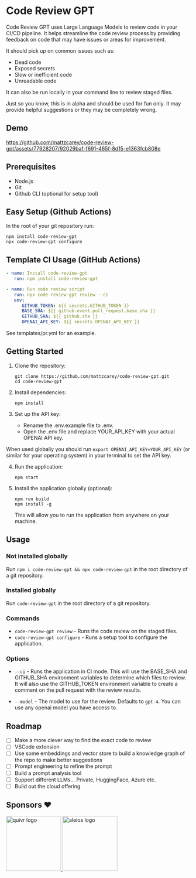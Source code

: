 # Code Review GPT

Code Review GPT uses Large Language Models to review code in your CI/CD pipeline. It helps streamline the code review process by providing feedback on code that may have issues or areas for improvement. 

It should pick up on common issues such as:

- Dead code
- Exposed secrets
- Slow or inefficient code
- Unreadable code

It can also be run locally in your command line to review staged files.

Just so you know, this is in alpha and should be used for fun only. It may provide helpful suggestions or they may be completely wrong.

## Demo

https://github.com/mattzcarey/code-review-gpt/assets/77928207/92029baf-f691-465f-8d15-e1363fcb808e

## Prerequisites

- Node.js
- Git
- Github CLI (optional for setup tool)

## Easy Setup (Github Actions)

In the root of your git repository run:

```shell
npm install code-review-gpt
npx code-review-gpt configure
```

## Template CI Usage (GitHub Actions)

```yml
- name: Install code-review-gpt
   run: npm install code-review-gpt

- name: Run code review script
   run: npx code-review-gpt review --ci
   env:
      GITHUB_TOKEN: ${{ secrets.GITHUB_TOKEN }}
      BASE_SHA: ${{ github.event.pull_request.base.sha }}
      GITHUB_SHA: ${{ github.sha }}
      OPENAI_API_KEY: ${{ secrets.OPENAI_API_KEY }}
```

See templates/pr.yml for an example.

## Getting Started

1. Clone the repository:

   ```shell
   git clone https://github.com/mattzcarey/code-review-gpt.git
   cd code-review-gpt
   ```

2. Install dependencies:

   ```shell
   npm install
   ```

3. Set up the API key:
   - Rename the .env.example file to .env.
   - Open the .env file and replace YOUR_API_KEY with your actual OPENAI API key.

When used globally you should run `export OPENAI_API_KEY=YOUR_API_KEY` (or similar for your operating system) in your terminal to set the API key.

4. Run the application:

   ```shell
   npm start
   ```

5. Install the application globally (optional):

   ```shell
   npm run build
   npm install -g
   ```

   This will allow you to run the application from anywhere on your machine.

## Usage

### Not installed globally

Run `npm i code-review-gpt && npx code-review-gpt` in the root directory of a git repository.

### Installed globally

Run `code-review-gpt` in the root directory of a git repository.

### Commands

- `code-review-gpt review` - Runs the code review on the staged files.
- `code-review-gpt configure` - Runs a setup tool to configure the application.

### Options

- `--ci` - Runs the application in CI mode. This will use the BASE_SHA and GITHUB_SHA environment variables to determine which files to review. It will also use the GITHUB_TOKEN environment variable to create a comment on the pull request with the review results.

- `--model` - The model to use for the review. Defaults to `gpt-4`. You can use any openai model you have access to.

## Roadmap

- [ ] Make a more clever way to find the exact code to review
- [ ] VSCode extension
- [ ] Use some embeddings and vector store to build a knowledge graph of the repo to make better suggestions
- [ ] Prompt engineering to refine the prompt
- [ ] Build a prompt analysis tool
- [ ] Support different LLMs... Private, HuggingFace, Azure etc.
- [ ] Build out the cloud offering

## Sponsors ❤️

<a href="https://www.quivr.app/">
    <img src="https://github.com/mattzcarey/code-review-gpt/assets/77928207/30361248-3159-4535-8efb-b114989ae886" alt="quivr logo" width="150" height="150">
</a>

<a href="https://www.aleios.com/">
    <img src="https://github.com/mattzcarey/code-review-gpt/assets/77928207/a47c2460-b866-433f-a4c9-efb5737d4fed" alt="aleios logo" width="150" height="150">
</a>
